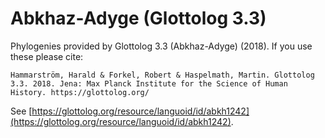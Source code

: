 # Abkhaz-Adyge (Glottolog 3.3)

Phylogenies provided by Glottolog 3.3 (Abkhaz-Adyge) (2018). If you use these please cite:

```
Hammarström, Harald & Forkel, Robert & Haspelmath, Martin. Glottolog 3.3. 2018. Jena: Max Planck Institute for the Science of Human History. https://glottolog.org/
```

See  [https://glottolog.org/resource/languoid/id/abkh1242](https://glottolog.org/resource/languoid/id/abkh1242).

